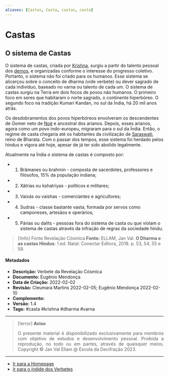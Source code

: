```yaml
---
aliases: [Castas, Casta, castas, casta]
---
```


# Castas

## O sistema de Castas

O sistema de castas, criada por [Krishna](Krishna.md), surgiu a partir do talento pessoal dos [demos](Demos.md), e organizadas conforme o interesse do progresso coletivo. Portanto, o sistema não foi criado para os humanos. Esse sistema se alicerçou sobre o conceito de dharma (vide verbete) ou dever sagrado de cada indivíduo, baseado no varna ou talento de cada um. O sistema de castas surgiu na Terra em dois focos de povos não humanos. O primeiro foco em seres que habitaram o norte sagrado, o continente hiperbóreo. O segundo foco na tradição Kumari Kandan, no sul da Índia, há 20 mil anos atrás. 

Os desdobramentos dos povos hiperbóreos envolveram os descendentes de Gomer neto de [Noé](Noé.md) e ancestral dos arianos. Depois, esses arianos, agora como um povo indo-europeu, migraram para o sul da Índia. Então, o regime de casta chegaria até os habitantes da civilização de [Saraswati](Saraswati.md), reino de Bharata. Com o passar dos tempos, esse sistema foi herdado pelos hindus e vigora até hoje, apesar de já ter sido abolido legalmente. 

Atualmente na Índia o sistema de castas é composto por: 

- 1) Brâmanes ou brahmin - composta de sacerdotes, professores e filósofos, 15% da população indiana;
- 2) Xátrias ou kshatriyas - políticos e militares;
- 3) Vaixás ou vaishas - comerciantes e agricultores;
- 4) Sudras - classe bastante vasta, formada por servos como camponeses, artesãos e operários;
- 5) Párias ou dalits - pessoas fora do sistema de casta ou que violam o sistema de castas através da infração de regras da sociedade hindu.

> [!info] Fonte Revelação Cósmica
>**Fonte:** ELLAM, Jan Val. **O Dharma e as castas Hindus**: 1.ed. Natal: Conectar Editora, 2018. p. 53, 54, 55 e 58. 

#### Metadados

- **Descrição:** Verbete da Revelação Cósmica
- **Documento:** Eugênio Mendonça
- **Data de Criação:** 2022-02-02
- **Revisão:** Cleumara Martins 2022-02-05; Eugênio Mendonça 2022-02-10
- **Complemento:** 
- **Versão**: 1.4
- **Tags:** #casta #krishna #dharma #varna 

---
> [!error] **Aviso**
> <p align="justify">O presente material é disponibilizado exclusivamente para membros com objetivo de estudos e desenvolvimento pessoal. Proibida a reprodução, no todo ou em partes, através de quaisquer meios. Copyright © Jan Val Ellam @ Escola da Decifração 2023. </p>

---
- [Ir para a Homepage](Homepage.canvas)
- [Ir para o índide dos Verbetes](ÍNDIDE%20GERAL%20DOS%20VERBETES.canvas)